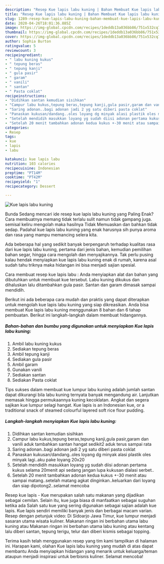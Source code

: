 ```yaml
---
description: "Resep Kue lapis labu kuning | Bahan Membuat Kue lapis labu kuning Yang Enak dan Simpel"
title: "Resep Kue lapis labu kuning | Bahan Membuat Kue lapis labu kuning Yang Enak dan Simpel"
slug: 1289-resep-kue-lapis-labu-kuning-bahan-membuat-kue-lapis-labu-kuning-yang-enak-dan-simpel
date: 2020-04-26T18:01:36.885Z
image: https://img-global.cpcdn.com/recipes/1deddb13a036bb86/751x532cq70/kue-lapis-labu-kuning-foto-resep-utama.jpg
thumbnail: https://img-global.cpcdn.com/recipes/1deddb13a036bb86/751x532cq70/kue-lapis-labu-kuning-foto-resep-utama.jpg
cover: https://img-global.cpcdn.com/recipes/1deddb13a036bb86/751x532cq70/kue-lapis-labu-kuning-foto-resep-utama.jpg
author: Sophia Burton
ratingvalue: 5
reviewcount: 3
recipeingredient:
- " labu kuning kukus"
- " tepung beras"
- " tepung kanji"
- " gula pasir"
- " garam"
- " vanili"
- " santan"
- " Pasta coklat"
recipeinstructions:
- "Didihkan santan kemudian sisihkan"
- "Campur labu kukus,tepung beras,tepung kanji,gula pasir,garam dan vanili aduk tambahkan santan hangat sedikit2 aduk terus sampai rata"
- "Saring adonan..bagi adonan jadi 2 yg satu diberi pasta coklat"
- "Panaskan kukusan/dandang..oles loyang dg minyak alasi plastik oles minyak lagi..aku pake loyang 20x20"
- "Setelah mendidih masukkan loyang yg sudah diisi adonan pertama kukus selama 20menit api sedang jangan lupa kukusan dialasi serbet.."
- "Setelah 20 menit tambahkan adonan kedua kukus +-30 menit atau sampai matang..setelah matang agkat dinginkan..keluarkan dari loyang dan siap dipotong2..selamat mencoba"
categories:
- Resep
tags:
- kue
- lapis
- labu

katakunci: kue lapis labu 
nutrition: 103 calories
recipecuisine: Indonesian
preptime: "PT14M"
cooktime: "PT42M"
recipeyield: "1"
recipecategory: Dessert

---
```



![Kue lapis labu kuning](https://img-global.cpcdn.com/recipes/1deddb13a036bb86/751x532cq70/kue-lapis-labu-kuning-foto-resep-utama.jpg)

Bunda Sedang mencari ide resep kue lapis labu kuning yang Paling Enak? Cara membuatnya memang tidak terlalu sulit namun tidak gampang juga. semisal keliru mengolah maka hasilnya Tidak Memuaskan dan bahkan tidak sedap. Padahal kue lapis labu kuning yang enak harusnya sih punya aroma dan rasa yang mampu memancing selera kita.

Ada beberapa hal yang sedikit banyak berpengaruh terhadap kualitas rasa dari kue lapis labu kuning, pertama dari jenis bahan, kemudian pemilihan bahan segar, hingga cara mengolah dan menyajikannya. Tak perlu pusing kalau hendak menyiapkan kue lapis labu kuning enak di rumah, karena asal sudah tahu triknya maka hidangan ini bisa menjadi sajian spesial.

Cara membuat resep kue lapis labu : Anda menyiapkan alat dan bahan yang dibutuhkan untuk membuat kue tersebut. Labu kuning dikukus dan dihaluskan lalu ditambahkan gula pasir. Santan dan garam dimasak sampai mendidih.


Berikut ini ada beberapa cara mudah dan praktis yang dapat diterapkan untuk mengolah kue lapis labu kuning yang siap dikreasikan. Anda bisa membuat Kue lapis labu kuning menggunakan 8 bahan dan 6 tahap pembuatan. Berikut ini langkah-langkah dalam membuat hidangannya.

<!--inarticleads1-->

##### Bahan-bahan dan bumbu yang digunakan untuk menyiapkan Kue lapis labu kuning:

1. Ambil  labu kuning kukus
1. Sediakan  tepung beras
1. Ambil  tepung kanji
1. Sediakan  gula pasir
1. Ambil  garam
1. Gunakan  vanili
1. Sediakan  santan
1. Sediakan  Pasta coklat


Tips sukses dalam membuat kue lumpur labu kuning adalah jumlah santan dapat dikurangi bila labu kuning ternyata banyak mengandung air. Lanjutkan memasak hingga permukaannya kuning kecoklatan. Angkat dan segera sajikan kue lumpur selagi hangat. Kue lapis is an Indonesian kue, or a traditional snack of steamed colourful layered soft rice flour pudding. 

<!--inarticleads2-->

##### Langkah-langkah menyiapkan Kue lapis labu kuning:

1. Didihkan santan kemudian sisihkan
1. Campur labu kukus,tepung beras,tepung kanji,gula pasir,garam dan vanili aduk tambahkan santan hangat sedikit2 aduk terus sampai rata
1. Saring adonan..bagi adonan jadi 2 yg satu diberi pasta coklat
1. Panaskan kukusan/dandang..oles loyang dg minyak alasi plastik oles minyak lagi..aku pake loyang 20x20
1. Setelah mendidih masukkan loyang yg sudah diisi adonan pertama kukus selama 20menit api sedang jangan lupa kukusan dialasi serbet..
1. Setelah 20 menit tambahkan adonan kedua kukus +-30 menit atau sampai matang..setelah matang agkat dinginkan..keluarkan dari loyang dan siap dipotong2..selamat mencoba


Resep kue lapis - Kue merupakan salah satu makanan yang dijadikan sebagai cemilan. Selain itu, kue juga biasa di manfaatkan sebagai suguhan ketika ada Salah satu kue yang sering digunakan sebagai sajian adalah kue lapis. Kue lapis sendiri memiliki banyak jenis dan berbagai macam varian. Resep dengan petunjuk video: Di Sidoarjo Jawa Timur, kue lumpur menjadi sasaran utama wisata kuliner. Makanan ringan ini berbahan utama labu kuning atau Makanan ringan ini berbahan utama labu kuning atau kentang lalu diberi santan, tepung terigu, telur dan diberi kismis sebagai topping. 

Terima kasih telah menggunakan resep yang tim kami tampilkan di halaman ini. Harapan kami, olahan Kue lapis labu kuning yang mudah di atas dapat membantu Anda menyiapkan hidangan yang menarik untuk keluarga/teman ataupun menjadi inspirasi untuk berbisnis kuliner. Selamat mencoba!
